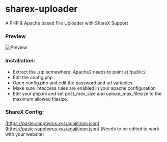 # sharex-uploader
A PHP & Apache based File Uploader with ShareX Support

### Preview
![Preview](https://i.imgur.com/9bUTKNk.png)


### Installation:

- Extract the .zip somewhere. Apache2 needs to point at /public/.
- Edit the config.php
- Open config.php and edit the password and url variables
- Make sure .htaccess rules are enabled in your apache configuration
- Edit your php.ini and set post_max_size and upload_max_filesize to the maximum allowed filesize.

### ShareX Config:
[https://paste.sapphyrus.xyz/agajitinon.json](https://paste.sapphyrus.xyz/agajitinon.json) (Needs to be edited to work with your website)

